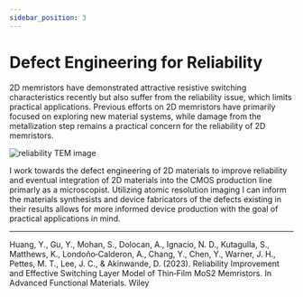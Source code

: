 ```yaml
---
sidebar_position: 3
---
```


# Defect Engineering for Reliability

2D memristors have demonstrated attractive resistive switching characteristics recently but also suffer from the reliability issue, which limits practical applications. Previous efforts on 2D memristors have primarily focused on exploring new material systems, while damage from the metallization step remains a practical concern for the reliability of 2D memristors.

![reliability TEM image ](@site/static/img/research/reliability.jpeg)

I work towards the defect engineering of 2D materials to improve reliability and eventual integration of 2D materials into the CMOS production line primarly as a microscopist. Utilizing atomic resolution imaging I can inform the materials synthesists and device fabricators of the defects existing in their results allows for more informed device production with the goal of practical applications in mind.

---
Huang, Y., Gu, Y., Mohan, S., Dolocan, A., Ignacio, N. D., Kutagulla, S., Matthews, K., Londoño‐Calderon, A., Chang, Y., Chen, Y., Warner, J. H., Pettes, M. T., Lee, J. C., & Akinwande, D. (2023). Reliability Improvement and Effective Switching Layer Model of Thin‐Film MoS2 Memristors. In Advanced Functional Materials. Wiley